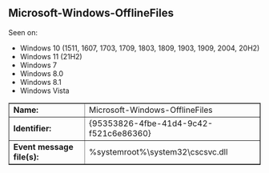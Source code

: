 ## Microsoft-Windows-OfflineFiles

Seen on:
* Windows 10 (1511, 1607, 1703, 1709, 1803, 1809, 1903, 1909, 2004, 20H2)
* Windows 11 (21H2)
* Windows 7
* Windows 8.0
* Windows 8.1
* Windows Vista

<table border="1" class="docutils">
  <tbody>
    <tr>
      <td><b>Name:</b></td>
      <td>Microsoft-Windows-OfflineFiles</td>
    </tr>
    <tr>
      <td><b>Identifier:</b></td>
      <td>{95353826-4fbe-41d4-9c42-f521c6e86360}</td>
    </tr>
    <tr>
      <td><b>Event message file(s):</b></td>
      <td>%systemroot%\system32\cscsvc.dll</td>
    </tr>
  </tbody>
</table>

&nbsp;


